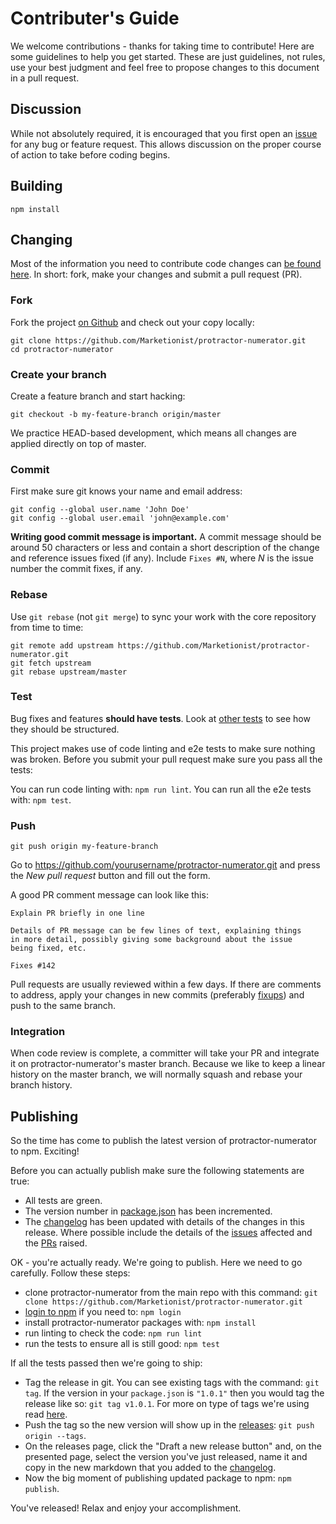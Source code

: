 # Contributer's Guide

We welcome contributions - thanks for taking time to contribute! Here are
some guidelines to help you get started. These are just guidelines, not rules,
use your best judgment and feel free to propose changes to this document in a
pull request.

## Discussion

While not absolutely required, it is encouraged that you first open an
[issue](https://github.com/Marketionist/protractor-numerator/issues)
for any bug or feature request. This allows discussion on the proper course of
action to take before coding begins.

## Building

```shell
npm install
```

## Changing

Most of the information you need to contribute code changes can [be found here](https://guides.github.com/activities/contributing-to-open-source/).
In short: fork, make your changes and submit a pull request (PR).

### Fork

Fork the project [on Github](https://github.com/Marketionist/protractor-numerator)
and check out your copy locally:

```shell
git clone https://github.com/Marketionist/protractor-numerator.git
cd protractor-numerator
```

### Create your branch

Create a feature branch and start hacking:

```shell
git checkout -b my-feature-branch origin/master
```

We practice HEAD-based development, which means all changes are applied
directly on top of master.

### Commit

First make sure git knows your name and email address:

```shell
git config --global user.name 'John Doe'
git config --global user.email 'john@example.com'
```

**Writing good commit message is important.** A commit message should be around
50 characters or less and contain a short description of the change and
reference issues fixed (if any). Include `Fixes #N`, where _N_ is the issue
number the commit fixes, if any.

### Rebase

Use `git rebase` (not `git merge`) to sync your work with the core repository
from time to time:

```shell
git remote add upstream https://github.com/Marketionist/protractor-numerator.git
git fetch upstream
git rebase upstream/master
```

### Test

Bug fixes and features **should have tests**. Look at [other tests](https://github.com/Marketionist/protractor-numerator/tree/master/test) to see
how they should be structured.

This project makes use of code linting and e2e tests to make sure nothing was
broken. Before you submit your pull request make sure you pass all the tests:

You can run code linting with: `npm run lint`.
You can run all the e2e tests with: `npm test`.

### Push

```shell
git push origin my-feature-branch
```

Go to https://github.com/yourusername/protractor-numerator.git and press the
_New pull request_ button and fill out the form.

A good PR comment message can look like this:

```text
Explain PR briefly in one line

Details of PR message can be few lines of text, explaining things
in more detail, possibly giving some background about the issue
being fixed, etc.

Fixes #142
```

Pull requests are usually reviewed within a few days. If there are comments to
address, apply your changes in new commits (preferably
[fixups](http://git-scm.com/docs/git-commit)) and push to the same branch.

### Integration

When code review is complete, a committer will take your PR and integrate it on
protractor-numerator's master branch. Because we like to keep a linear history
on the master branch, we will normally squash and rebase your branch history.

## Publishing

So the time has come to publish the latest version of protractor-numerator to
npm. Exciting!

Before you can actually publish make sure the following statements are true:

- All tests are green.
- The version number in [package.json](package.json) has been incremented.
- The [changelog](CHANGELOG.md) has been updated with details of the changes in
    this release. Where possible include the details of the
    [issues](https://github.com/Marketionist/protractor-numerator/issues)
    affected and the [PRs](https://github.com/Marketionist/protractor-numerator/pulls) raised.

OK - you're actually ready. We're going to publish. Here we need to go carefully.
Follow these steps:

- clone protractor-numerator from the main repo with this command:
    `git clone https://github.com/Marketionist/protractor-numerator.git`
- [login to npm](https://docs.npmjs.com/cli/adduser) if you need to: `npm login`
- install protractor-numerator packages with: `npm install`
- run linting to check the code: `npm run lint`
- run the tests to ensure all is still good: `npm test`

If all the tests passed then we're going to ship:
- Tag the release in git. You can see existing tags with the command: `git tag`.
    If the version in your `package.json` is `"1.0.1"` then you would tag the
    release like so: `git tag v1.0.1`. For more on type of tags we're using read
    [here](https://git-scm.com/book/en/v2/Git-Basics-Tagging#Lightweight-Tags).
- Push the tag so the new version will show up in the
    [releases](https://github.com/Marketionist/protractor-numerator/releases):
    `git push origin --tags`.
- On the releases page, click the "Draft a new release button" and, on the
    presented page, select the version you've just released, name it and copy in
    the new markdown that you added to the [changelog](CHANGELOG.md).
- Now the big moment of publishing updated package to npm: `npm publish`.

You've released! Relax and enjoy your accomplishment.
